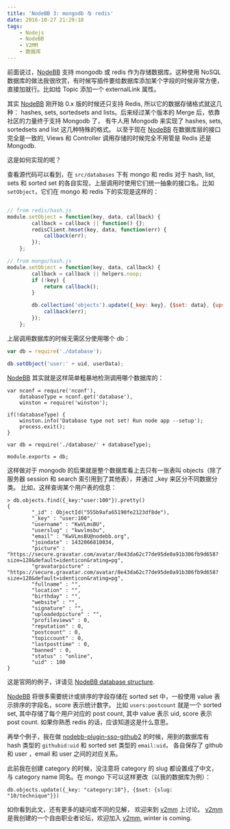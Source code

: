 ```yaml
---
title: 'NodeBB 3: mongodb 与 redis'
date: 2016-10-27 21:29:18
tags:
    - Nodejs
    - NodeBB
    - V2MM
    - 数据库
---
```


前面说过，[NodeBB] 支持 mongodb 或 redis 作为存储数据库。这种使用 NoSQL 数据库的做法我很欣赏，有时候写插件要给数据库添加某个字段的时候非常方便，直接加就行。比如给 Topic 添加一个 externalLink 属性。

其实 [NodeBB] 刚开始 0.x 版的时候还只支持 Redis, 所以它的数据存储格式就这几种： hashes, sets, sortedsets and lists。后来经过某个版本的 Merge 后，依靠社区的力量终于支持 Mongodb 了， 有牛人用 Mongodb 来实现了  hashes, sets, sortedsets and list 这几种特殊的格式。 以至于现在 [NodeBB] 在数据库层的接口完全是一致的, Views 和 Controller 调用存储的时候完全不用管是 Redis 还是 Mongodb.

这是如何实现的呢？

查看源代码可以看到，在 `src/databases` 下有 mongo 和 redis 对于 hash, list, sets 和 sorted set 的各自实现，上层调用时使用它们统一抽象的接口名。比如 `setObject`，它们在 mongo 和 redis 下的实现是这样的：

```javascript

// from redis/hash.js
module.setObject = function(key, data, callback) {
        callback = callback || function() {};
        redisClient.hmset(key, data, function(err) {
            callback(err);
        });
    };

// from mongo/hash.js
module.setObject = function(key, data, callback) {
        callback = callback || helpers.noop;
        if (!key) {
            return callback();
        }

        db.collection('objects').update({_key: key}, {$set: data}, {upsert: true, w: 1}, function(err) {
            callback(err);
        });
    };
```

上层调用数据库的时候无需区分使用哪个 db：

```javascript
var db = require('./database');

db.setObject('user:' + uid, userData);
```

[NodeBB] 其实就是这样简单粗暴地检测调用哪个数据库的：

```
var nconf = require('nconf'),
    databaseType = nconf.get('database'),
    winston = require('winston');

if(!databaseType) {
    winston.info('Database type not set! Run node app --setup');
    process.exit();
}

var db = require('./database/' + databaseType);

module.exports = db;
```

这样做对于 mongodb 的后果就是整个数据库看上去只有一张表叫 objects（除了服务器 session 和 search 索引用到了其他表），并通过 _key 来区分不同数据分类。
比如，这样查询某个用户表的信息：

```
> db.objects.find({_key:"user:100"}).pretty()
{
        "_id" : ObjectId("555b9afa65190fe2123df8de"),
        "_key" : "user:100",
        "username" : "KwVLmsBU",
        "userslug" : "kwvlmsbu",
        "email" : "KwVLmsBU@nodebb.org",
        "joindate" : 1432066810034,
        "picture" : "https://secure.gravatar.com/avatar/8e43da62c77de95de0a91b306fb9d658?size=128&default=identicon&rating=pg",
        "gravatarpicture" : "https://secure.gravatar.com/avatar/8e43da62c77de95de0a91b306fb9d658?size=128&default=identicon&rating=pg",
        "fullname" : "",
        "location" : "",
        "birthday" : "",
        "website" : "",
        "signature" : "",
        "uploadedpicture" : "",
        "profileviews" : 0,
        "reputation" : 0,
        "postcount" : 0,
        "topiccount" : 0,
        "lastposttime" : 0,
        "banned" : 0,
        "status" : "online",
        "uid" : 100
}
```
这是官网的例子，详请见 [NodeBB database structure](https://github.com/NodeBB/NodeBB/wiki/Database-Structure).

[NodeBB] 将很多需要统计或排序的字段存储在 sorted set 中，一般使用 value 表示排序的字段名，score 表示统计数字。
比如 `users:postcount` 就是一个 sorted set, 其中存储了每个用户对应的 post count, 其中 value 表示 uid, score 表示 post count. 如果你熟悉 redis 的话，应该知道这是什么意思。

再举个例子，我在做  [nodebb-plugin-sso-github2] 的时候，用到的数据库有 hash 类型的 `githubid:uid` 和 sorted set 类型的 `email:uid`， 各自保存了 github 和 user ，email 和 user 之间的对应关系。

此前我在创建 category 的时候，没注意将 category 的 slug 都设置成了中文，与 category name 同名。在 mongo 下可以这样更改（以我的数据库为例）：

    db.objects.update({_key: "category:10"}, {$set: {slug: "10/technique"}})


如你看到此文，还有更多的疑问或不同的见解， 欢迎来到 [v2mm] 上讨论。
[v2mm] 是我创建的一个自由职业者论坛，欢迎加入 [v2mm],  winter is coming.



[v2mm]: http://v2mm.tech
[github]: https://github.com/NodeBB/NodeBB
[NodeBB]: http://nodebb.org
[demo]: http://v2mm.tech
[文档]: https://docs.nodebb.org/en/latest/
[nodebb-plugin-sso-github2]: https://github.com/revir/nodebb-plugin-sso-github2
